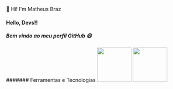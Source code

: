  👋 Hi! I'm Matheus Braz
 #### Hello, Devs!!
 ##### Bem vindo ao meu perfil GitHub 😄
 
####### Ferramentas e Tecnologias
<img height="94px" width="94px" src="https://cdn.jsdelivr.net/gh/devicons/devicon/icons/php/php-original.svg" />
<img height="94px" width="94px" src="https://cdn.jsdelivr.net/gh/devicons/devicon/icons/laravel/laravel-plain.svg" />
        
          

 
<!--
**mhmBraz/mhmBraz** is a ✨ _special_ ✨ repository because its `README.md` (this file) appears on your GitHub profile.

Here are some ideas to get you started:

- 🔭 I’m currently working on ...
- 🌱 I’m currently learning ...
- 👯 I’m looking to collaborate on ...
- 🤔 I’m looking for help with ...
- 💬 Ask me about ...
- 📫 How to reach me: ...
- 😄 Pronouns: ...
- ⚡ Fun fact: ...
-->
